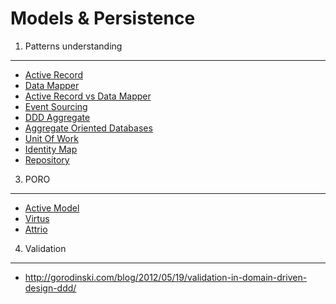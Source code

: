 Models & Persistence
====================

1. Patterns understanding
--------------------------

* [Active  Record](https://github.com/hangouts-rb-ru/models-and-persistence/blob/master/active-record.md)
* [Data Mapper](https://github.com/hangouts-rb-ru/models-and-persistence/blob/master/data-mapper.md)
* [Active Record vs Data Mapper](https://github.com/hangouts-rb-ru/models-and-persistence/blob/master/active-record-and-data-mapper.md)
* [Event Sourcing](https://github.com/hangouts-rb-ru/models-and-persistence/blob/master/event-sourcing.md)
* [DDD Aggregate](https://github.com/hangouts-rb-ru/models-and-persistence/blob/master/ddd-aggregate.md)
* [Aggregate Oriented Databases](https://github.com/hangouts-rb-ru/models-and-persistence/blob/master/aggregate-oriented.md)
* [Unit Of Work](https://github.com/hangouts-rb-ru/models-and-persistence/blob/master/unit-of-work.md)
* [Identity Map](https://github.com/hangouts-rb-ru/models-and-persistence/blob/master/identity-map.md)
* [Repository](https://github.com/hangouts-rb-ru/models-and-persistence/blob/master/repository.md)

3. PORO
-----------
* [Active Model](https://github.com/rails/rails/tree/master/activemodel)
* [Virtus](https://github.com/solnic/virtus)
* [Attrio](https://github.com/jetrockets/attrio)

4. Validation
--------------

* http://gorodinski.com/blog/2012/05/19/validation-in-domain-driven-design-ddd/


